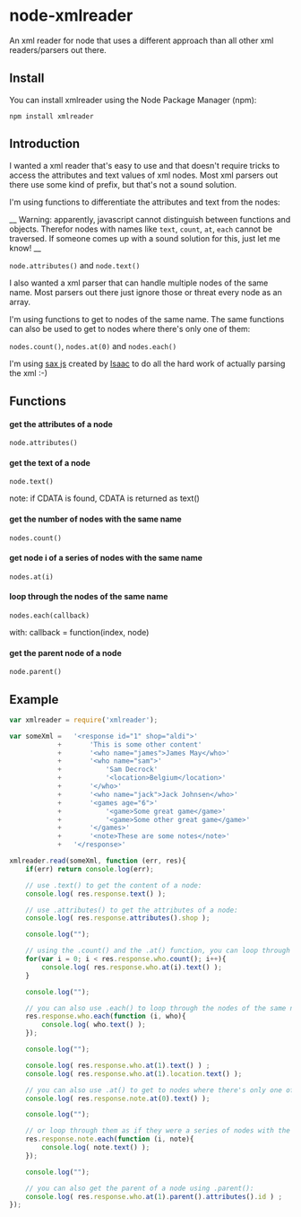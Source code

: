 node-xmlreader
==============

An xml reader for node that uses a different approach than all other xml readers/parsers out there.

## Install

You can install xmlreader using the Node Package Manager (npm):

    npm install xmlreader

## Introduction ##

I wanted a xml reader that's easy to use and that doesn't require tricks to access the attributes and text values of xml nodes. Most xml parsers out there use some kind of prefix, but that's not a sound solution.

I'm using functions to differentiate the attributes and text from the nodes:

__ Warning: apparently, javascript cannot distinguish between functions and objects. Therefor nodes with names like ```text```, ```count```, ```at```, ```each``` cannot be traversed.
If someone comes up with a sound solution for this, just let me know! __

``` node.attributes() ``` and ``` node.text() ```

I also wanted a xml parser that can handle multiple nodes of the same name. Most parsers out there just ignore those or threat every node as an array.

I'm using functions to get to nodes of the same name. The same functions can also be used to get to nodes where there's only one of them:

``` nodes.count() ```, ``` nodes.at(0) ``` and ``` nodes.each() ```

I'm using [sax js](https://github.com/isaacs/sax-js) created by [Isaac](https://github.com/isaacs) to do all the hard work of actually parsing the xml :-)

## Functions ##

#### get the attributes of a node ####

	node.attributes()

#### get the text of a node ####

	node.text()

note: if CDATA is found, CDATA is returned as text()

#### get the number of nodes with the same name ####

	nodes.count()

#### get node i of a series of nodes with the same name ####

	nodes.at(i)

#### loop through the nodes of the same name ####

	nodes.each(callback)

with: callback = function(index, node) 

#### get the parent node of a node ####

	node.parent()

## Example ##

```js
var xmlreader = require('xmlreader');

var someXml = 	'<response id="1" shop="aldi">'
			+ 		'This is some other content'
			+		'<who name="james">James May</who>'
			+ 		'<who name="sam">'
			+			'Sam Decrock'
			+			'<location>Belgium</location>'
			+		'</who>'
			+ 		'<who name="jack">Jack Johnsen</who>'
			+		'<games age="6">'
			+			'<game>Some great game</game>'
			+			'<game>Some other great game</game>'
			+		'</games>'
			+		'<note>These are some notes</note>'
			+	'</response>'

xmlreader.read(someXml, function (err, res){
	if(err) return console.log(err);

	// use .text() to get the content of a node:
	console.log( res.response.text() );

	// use .attributes() to get the attributes of a node:
	console.log( res.response.attributes().shop );

	console.log("");

	// using the .count() and the .at() function, you can loop through nodes with the same name:
	for(var i = 0; i < res.response.who.count(); i++){
		console.log( res.response.who.at(i).text() );
	}

	console.log("");

	// you can also use .each() to loop through the nodes of the same name:
	res.response.who.each(function (i, who){
		console.log( who.text() );
	});

	console.log("");

	console.log( res.response.who.at(1).text() ) ;
	console.log( res.response.who.at(1).location.text() );

	// you can also use .at() to get to nodes where there's only one of them:
	console.log( res.response.note.at(0).text() );

	console.log("");

	// or loop through them as if they were a series of nodes with the same name:
	res.response.note.each(function (i, note){
		console.log( note.text() );
	});

	console.log("");

	// you can also get the parent of a node using .parent():
	console.log( res.response.who.at(1).parent().attributes().id ) ;
});
```
